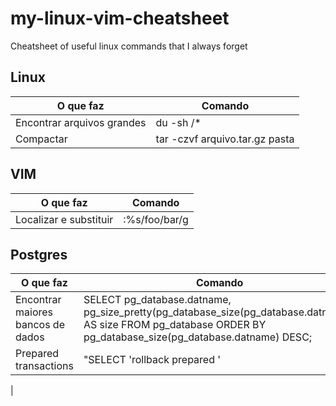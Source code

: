 # my-linux-vim-cheatsheet
Cheatsheet of useful linux commands that I always forget

## Linux

|O que faz   | Comando  |  
|---|---|
|Encontrar arquivos grandes| du -sh /* |  
|Compactar   | tar -czvf arquivo.tar.gz pasta  |   


## VIM

|O que faz| Comando|
|---|---|
|Localizar e substituir| :%s/foo/bar/g|

## Postgres

|O que faz| Comando|
|---|---|
|Encontrar maiores bancos de dados | SELECT pg_database.datname, pg_size_pretty(pg_database_size(pg_database.datname)) AS size FROM pg_database ORDER BY pg_database_size(pg_database.datname) DESC; |
|Prepared transactions | "SELECT 'rollback prepared ' || gid || ';' FROM pg_prepared_xacts WHERE CURRENT_TIMESTAMP - prepared > '1 min';"|
|
